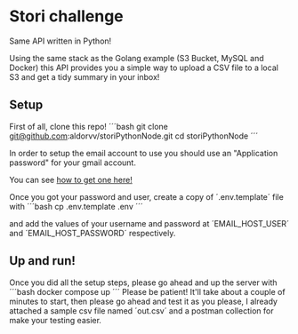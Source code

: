 # Stori challenge

Same API written in Python!

Using the same stack as the Golang example (S3 Bucket, MySQL and Docker) this
API provides you a simple way to upload a CSV file to a local S3 and get a tidy
summary in your inbox!

## Setup

First of all, clone this repo!
´´´bash
git clone git@github.com:aldorvv/storiPythonNode.git
cd storiPythonNode
´´´

In order to setup the email account to use you should use an "Application password"
for your gmail account.

You can see [how to get one here!](https://support.google.com/accounts/answer/185833)

Once you got your password and user, create a copy of ´.env.template´ file with
´´´bash
cp .env.template .env
´´´

and add the values of your username and password at ´EMAIL_HOST_USER´ and ´EMAIL_HOST_PASSWORD´
respectively.

## Up and run!

Once you did all the setup steps, please go ahead and up the server with
´´´bash
docker compose up
´´´
Please be patient! It'll take about a couple of minutes to start, then please go ahead and test it as you please,
I already attached a sample csv file named ´out.csv´ and a postman collection for make your testing easier.
